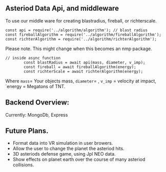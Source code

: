 ## Asteriod Data Api, and middleware 
To use our middle ware for creating blastradius, fireball, or richterscale.
```
const api = require('../algorithm/algorithm'); // blast radius
const fireballAlgorithm = require('../algorithm/fireballAlgorithm');
const richterAlgorithm = require('../algorithm/richterAlgorithm');
```
Please note. This might change when this becomes an nmp package. 

```
// inside async function
        const blastRadius = await api(mass, diameter, v_imp);
        const fireball = await fireballAlgorithm(energy);
        const richterScale = await richterAlgorithm(energy);
```

Where `mass`= Your objects mass,
      `diameter`= ,
      `v_imp` = velocity at impact,
      `energy = Megatons of TNT.

## Backend Overview: 

Currently: MongoDb, Express

## Future Plans.

- Format data into VR simulation in user browers. 
- Allow the user to change the planet the asteriod hits.
- 3D asteriods defense game, using Jpl NEO data.
- Show effects on planet earth over the course of many asteriod collisions. 
